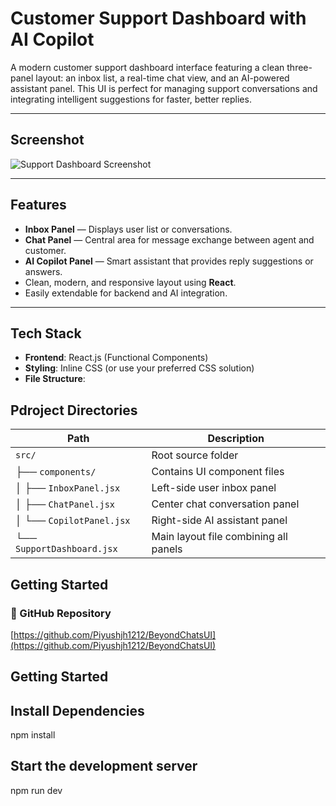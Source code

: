#  Customer Support Dashboard with AI Copilot

A modern customer support dashboard interface featuring a clean three-panel layout: an inbox list, a real-time chat view, and an AI-powered assistant panel. This UI is perfect for managing support conversations and integrating intelligent suggestions for faster, better replies.

---

##  Screenshot

![Support Dashboard Screenshot](./screenshot.png)

---

##  Features

-  **Inbox Panel** — Displays user list or conversations.
-  **Chat Panel** — Central area for message exchange between agent and customer.
-  **AI Copilot Panel** — Smart assistant that provides reply suggestions or answers.
-  Clean, modern, and responsive layout using **React**.
-  Easily extendable for backend and AI integration.

---

## Tech Stack

- **Frontend**: React.js (Functional Components)
- **Styling**: Inline CSS (or use your preferred CSS solution)
- **File Structure**:

## Pdroject Directories

| Path                       | Description                           |
| -------------------------- | ------------------------------------- |
| `src/`                     | Root source folder                    |
| ├── `components/`          | Contains UI component files           |
| │   ├── `InboxPanel.jsx`   | Left-side user inbox panel            |
| │   ├── `ChatPanel.jsx`    | Center chat conversation panel        |
| │   └── `CopilotPanel.jsx` | Right-side AI assistant panel         |
| └── `SupportDashboard.jsx` | Main layout file combining all panels |



##  Getting Started

### 📂 GitHub Repository

[https://github.com/Piyushjh1212/BeyondChatsUI](https://github.com/Piyushjh1212/BeyondChatsUI)



##  Getting Started

## Install Dependencies

 npm install

## Start the development server

 npm run dev